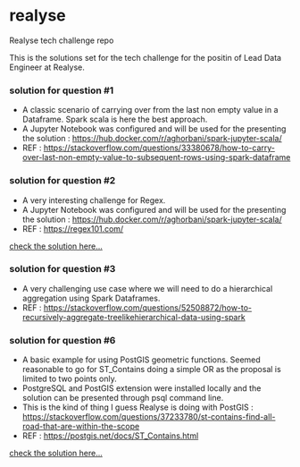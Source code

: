 # realyse
Realyse tech challenge repo

This is the solutions set for the tech challenge for the positin of Lead Data Engineer at Realyse.


### solution for question #1

- A classic scenario of carrying over from the last non empty value in a Dataframe. Spark scala is here the best approach.
- A Jupyter Notebook was configured and will be used for the presenting the solution : https://hub.docker.com/r/aghorbani/spark-jupyter-scala/
- REF : https://stackoverflow.com/questions/33380678/how-to-carry-over-last-non-empty-value-to-subsequent-rows-using-spark-dataframe


### solution for question #2

- A very interesting challenge for Regex.
- A Jupyter Notebook was configured and will be used for the presenting the solution : https://hub.docker.com/r/aghorbani/spark-jupyter-scala/
- REF : https://regex101.com/

[check the solution here...](src/NamesExtractor.scala)


### solution for question #3

- A very challenging use case where we will need to do a hierarchical aggregation using Spark Dataframes.
- REF : https://stackoverflow.com/questions/52508872/how-to-recursively-aggregate-treelikehierarchical-data-using-spark

### solution for question #6

- A basic example for using PostGIS geometric functions. Seemed reasonable to go for ST_Contains doing a simple OR as the proposal is limited to two points only.
- PostgreSQL and PostGIS extension were installed locally and the solution can be presented through psql command line.
- This is the kind of thing I guess Realyse is doing with PostGIS : https://stackoverflow.com/questions/37233780/st-contains-find-all-road-that-are-within-the-scope
- REF : https://postgis.net/docs/ST_Contains.html

[check the solution here...](sql/solution6.sql)

